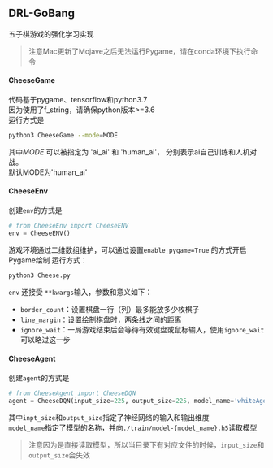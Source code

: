 DRL-GoBang  
---
五子棋游戏的强化学习实现 
> 注意Mac更新了Mojave之后无法运行Pygame，请在conda环境下执行命令
#### CheeseGame
代码基于pygame、tensorflow和python3.7  
因为使用了f_string，请确保python版本>=3.6  
运行方式是  
```bash
python3 CheeseGame --mode=MODE
``` 
其中*MODE* 可以被指定为 'ai_ai' 和 'human_ai'， 分别表示ai自己训练和人机对战。  
默认MODE为'human_ai'  
#### CheeseEnv  
创建`env`的方式是  
```python
# from CheeseEnv import CheeseENV
env = CheeseENV()
```
游戏环境通过二维数组维护，可以通过设置`enable_pygame=True` 的方式开启Pygame绘制 
运行方式： 
```python
python3 Cheese.py
```
`env` 还接受 `**kwargs`输入，参数和意义如下：  
- `border_count`：设置棋盘一行（列）最多能放多少枚棋子  
- `line_margin`：设置绘制棋盘时，两条线之间的距离  
- `ignore_wait`：一局游戏结束后会等待有效键盘或鼠标输入，使用`ignore_wait`可以略过这一步  
#### CheeseAgent
创建`agent`的方式是  
```python
# from CheeseAgent import CheeseDQN
agent = CheeseDQN(input_size=225, output_size=225, model_name='whiteAgent')
```
其中`inpt_size`和`output_size`指定了神经网络的输入和输出维度  
`model_name`指定了模型的名称，并向`./train/model-{model_name}.h5`读取模型 
> 注意因为是直接读取模型，所以当目录下有对应文件的时候，`input_size`和`output_size`会失效  
  
